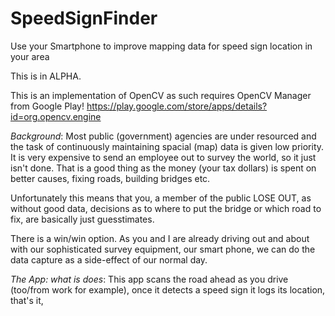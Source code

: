 SpeedSignFinder
===============

Use your Smartphone to improve mapping data for speed sign location in your area


This is in ALPHA. 

This is an implementation of OpenCV as such requires OpenCV Manager from Google Play! https://play.google.com/store/apps/details?id=org.opencv.engine



*Background*:
Most public (government) agencies are under resourced and the task of continuously maintaining spacial (map) data is given low priority. It is very expensive to send an employee out to survey the world, so it just isn't done. That is a good thing as the money (your tax dollars) is spent on better causes, fixing roads, building bridges etc.

Unfortunately this means that you, a member of the public LOSE OUT, as without good data, decisions as to where to put the bridge or which road to fix, are basically just guesstimates.

There is a win/win option. As you and I are already driving out and about with our sophisticated survey equipment, our smart phone, we can do the data capture as a side-effect of our normal day.

*The App: what is does*:
This app scans the road ahead as you drive (too/from work for example), once it detects a speed sign it logs its location, that's it,

